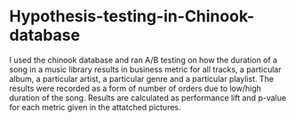 # Hypothesis-testing-in-Chinook-database
I used the chinook database and ran A/B testing on how the duration of a song in a music library results in business metric for all tracks, a particular album, a particular artist, a particular genre and a particular playlist. The results were recorded as a form of number of orders due to low/high duration of the song.
Results are calculated as performance lift and p-value for each metric given in the attatched pictures.
